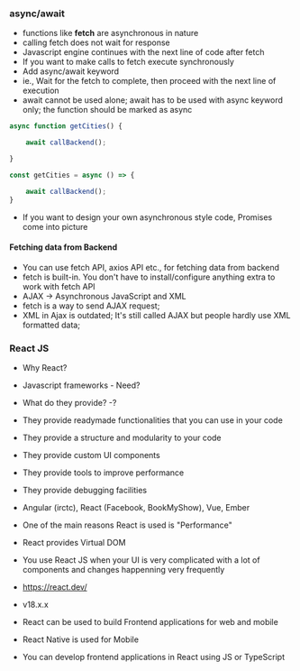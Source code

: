 ### async/await

* functions like **fetch** are asynchronous in nature
* calling fetch does not wait for response
* Javascript engine continues with the next line of code after fetch
* If you want to make calls to fetch execute synchronously
* Add async/await keyword
* ie., Wait for the fetch to complete, then proceed with the next line of execution
* await cannot be used alone; await has to be used with async keyword only; the function should be marked as async

``` javascript
async function getCities() {

    await callBackend();

}

const getCities = async () => {

    await callBackend();
}

```

* If you want to design your own asynchronous style code, Promises come into picture

#### Fetching data from Backend

* You can use fetch API, axios API etc., for fetching data from backend 
* fetch is built-in. You don't have to install/configure anything extra to work with fetch API
* AJAX -> Asynchronous JavaScript and XML
* fetch is a way to send AJAX request;
* XML in Ajax is outdated; It's still called AJAX but people hardly use XML formatted data;


### React JS

* Why React?
* Javascript frameworks - Need?

* What do they provide? -? 
* They provide readymade functionalities that you can use in your code
* They provide a structure and modularity to your code
* They provide custom UI components
* They provide tools to improve performance
* They provide debugging facilities

* Angular (irctc), React (Facebook, BookMyShow), Vue, Ember
* One of the main reasons React is used is "Performance"
* React provides Virtual DOM
* You use React JS when your UI is very complicated with a lot of components and changes happenning very frequently
* https://react.dev/ 
* v18.x.x
* React can be used to build Frontend applications for web and mobile
* React Native is used for Mobile
* You can develop frontend applications in React using JS or TypeScript














